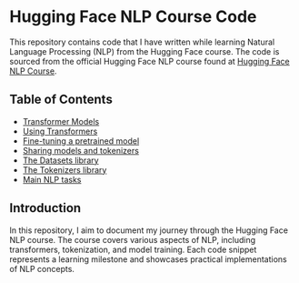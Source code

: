# Hugging Face NLP Course Code

This repository contains code that I have written while learning Natural Language Processing (NLP) from the Hugging Face course. The code is sourced from the official Hugging Face NLP course found at [Hugging Face NLP Course](https://huggingface.co/learn/nlp-course/chapter1/1).

## Table of Contents

- [Transformer Models](https://huggingface.co/learn/nlp-course/chapter1/1)
- [Using Transformers](https://huggingface.co/learn/nlp-course/chapter2/1?fw=pt)
- [Fine-tuning a pretrained model](https://huggingface.co/learn/nlp-course/chapter3/1?fw=pt)
- [Sharing models and tokenizers](https://huggingface.co/learn/nlp-course/chapter4/1?fw=pt)
- [The Datasets library](https://huggingface.co/learn/nlp-course/chapter5/1?fw=pt)
- [The Tokenizers library](https://huggingface.co/learn/nlp-course/chapter6/1?fw=pt)
- [Main NLP tasks](https://huggingface.co/learn/nlp-course/chapter7/1?fw=pt)

## Introduction

In this repository, I aim to document my journey through the Hugging Face NLP course. The course covers various aspects of NLP, including transformers, tokenization, and model training. Each code snippet represents a learning milestone and showcases practical implementations of NLP concepts.


